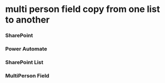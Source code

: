 # multi person field copy from one list to another

### SharePoint
### Power Automate
### SharePoint List
### MultiPerson Field